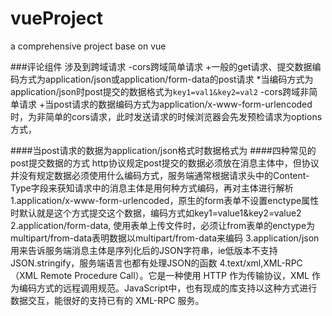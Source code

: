 # vueProject
a comprehensive project base on  vue

###评论组件
涉及到跨域请求
-cors跨域简单请求
    +一般的get请求、提交数据编码方式为application/json或application/form-data的post请求
    *当编码方式为application/json时post提交的数据格式为```key1=val1&key2=val2```
-cors跨域非简单请求
    +当post请求的数据编码方式为application/x-www-form-urlencoded时，为非简单的cors请求，此时发送请求的时候浏览器会先发预检请求为options方式，

####当post请求的数据为application/json格式时数据格式为
####四种常见的post提交数据的方式
http协议规定post提交的数据必须放在消息主体中，但协议并没有规定数据必须使用什么编码方式，服务端通常根据请求头中的Content-Type字段来获知请求中的消息主体是用何种方式编码，再对主体进行解析
1.application/x-www-form-urlencoded，原生的form表单不设置enctype属性时默认就是这个方式提交这个数据，编码方式如key1=value1&key2=value2
2.application/form-data, 使用表单上传文件时，必须让from表单的enctype为multipart/from-data表明数据以multipart/from-data来编码
3.application/json 用来告诉服务端消息主体是序列化后的JSON字符串，ie低版本不支持
JSON.stringify，服务端语言也都有处理JSON的函数
4.text/xml,XML-RPC（XML Remote Procedure Call）。它是一种使用 HTTP 作为传输协议，XML 作为编码方式的远程调用规范。JavaScript中，也有现成的库支持以这种方式进行数据交互，能很好的支持已有的 XML-RPC 服务。
